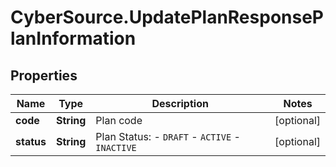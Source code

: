 # CyberSource.UpdatePlanResponsePlanInformation

## Properties
Name | Type | Description | Notes
------------ | ------------- | ------------- | -------------
**code** | **String** | Plan code  | [optional] 
**status** | **String** | Plan Status:  - `DRAFT`  - `ACTIVE`  - `INACTIVE`  | [optional] 


